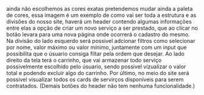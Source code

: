 ainda não escolhemos as cores exatas pretendemos mudar ainda a paleta de cores, essa imagem é um exemplo de como vai ser toda a estrutura e as divisões do nosso site, haverá um header contendo algumas informações entre elas a opção de criar um novo serviço a ser prestado, que ao clicar no botão levara para uma nova página onde ocorrerá o cadastro do mesmo. Na divisão do lado esquerdo será possivel adcionar filtros como selecionar por nome, valor máximo ou valor mínimo, juntamente com um input que possibilita que o úsuario consiga filtar pela ordem que desejar. Ao lado direito da tela terá o carrinho, que vai armazenar todo serviço possivelmente escolhido pelo úsuario, sendo possivel vizualizar o valor total e podendo excluir algo do carrinho. Por último, no meio do site será possivel visualizar todos os cards de servirços disponíveis para serem contratados. (Demais botões do header não tem nenhuma funcionalidade.)